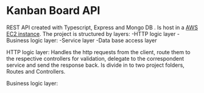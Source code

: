 # Kanban Board API

REST API created with Typescript, Express and Mongo DB . Is host in a [AWS EC2 instance](http://ec2-54-207-162-78.sa-east-1.compute.amazonaws.com:3001/).
The project is structured by layers:
 -HTTP logic layer
 -Business logic layer:
  -Service layer
  -Data base access layer
 
HTTP logic layer: Handles the http requests from the client, route them to the respective controllers for validation, delegate to the correspondent service and send the response back. Is divide in to two project folders, Routes and Controllers.

Business logic layer: 
 
 
  
